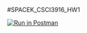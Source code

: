 #SPACEK_CSCI3916_HW1

[![Run in Postman](https://run.pstmn.io/button.svg)](https://app.getpostman.com/run-collection/ca6640822b5bb7ed54c4#?env%5BCSCI3916_HW1%5D=W3sia2V5IjoiZWNob1BocmFzZSIsInZhbHVlIjoiSGVsbG8gVGhlcmUiLCJlbmFibGVkIjp0cnVlfV0=)
